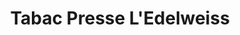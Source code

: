 ---
title: "Tabac Presse L'Edelweiss"
url: /seyne-les-alpes/tabac-presse-ledelweiss/
shop: tabac
---